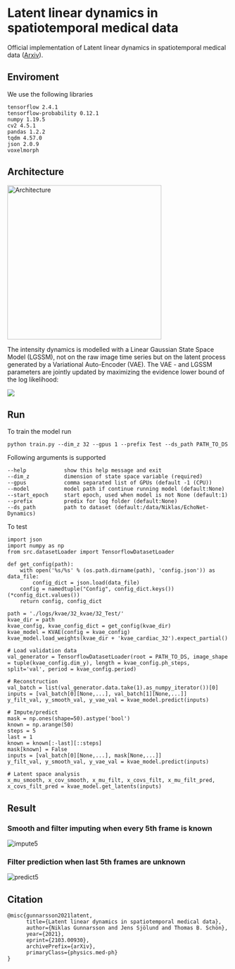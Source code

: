 # Latent linear dynamics in spatiotemporal medical data
Official implementation of Latent linear dynamics in spatiotemporal medical data ([Arxiv](https://arxiv.org/abs/2103.00930)).

## Enviroment
We use the following libraries

```
tensorflow 2.4.1
tensorflow-probability 0.12.1
numpy 1.19.5
cv2 4.5.1
pandas 1.2.2
tqdm 4.57.0
json 2.0.9
voxelmorph
```

## Architecture
<img src="https://user-images.githubusercontent.com/10964648/109638288-239ba300-7b4e-11eb-9450-4e1e60f2a86c.PNG" alt="Architecture" width="350"/>

The intensity dynamics is modelled with a Linear Gaussian State Space Model (LGSSM), not on the raw image time series but on the latent process generated by a Variational Auto-Encoder (VAE). The VAE - and LGSSM parameters are jointly updated by maximizing the evidence lower bound of the log likelihood:

<img src="https://render.githubusercontent.com/render/math?math=\log p_\theta(\mathbf{y}) \geq \mathbb{E}_{q_\phi(\mathbf{x} \mid \mathbf{y})} \Big[ \log p_\theta(\mathbf{y} \mid \mathbf{x}) %2B \log \dfrac{p_\theta(\mathbf{x})}{q_\phi(\mathbf{x \mid y})} %2B \mathbb{E}_{p_\gamma(\mathbf{z} \mid \mathbf{x})} \Big[\log \dfrac{p_\gamma(\mathbf{x},\mathbf{z})}{p_\gamma(\mathbf{z} \mid \mathbf{x})} \Big] \Big]">

## Run
To train the model run
```
python train.py --dim_z 32 --gpus 1 --prefix Test --ds_path PATH_TO_DS
```
Following arguments is supported
```
--help            show this help message and exit
--dim_z           dimension of state space variable (required)
--gpus            comma separated list of GPUs (default -1 (CPU))
--model           model path if continue running model (default:None)
--start_epoch     start epoch, used when model is not None (default:1)
--prefix          predix for log folder (default:None)
--ds_path         path to dataset (default:/data/Niklas/EchoNet-Dynamics)
```

To test
```
import json
import numpy as np
from src.datasetLoader import TensorflowDatasetLoader

def get_config(path):
    with open('%s/%s' % (os.path.dirname(path), 'config.json')) as data_file:
        config_dict = json.load(data_file)
    config = namedtuple("Config", config_dict.keys())(*config_dict.values())
    return config, config_dict
    
path = './logs/kvae/32_kvae/32_Test/'
kvae_dir = path
kvae_config, kvae_config_dict = get_config(kvae_dir)
kvae_model = KVAE(config = kvae_config)
kvae_model.load_weights(kvae_dir + 'kvae_cardiac_32').expect_partial()

# Load validation data
val_generator = TensorflowDatasetLoader(root = PATH_TO_DS, image_shape = tuple(kvae_config.dim_y), length = kvae_config.ph_steps, split='val', period = kvae_config.period)

# Reconstruction 
val_batch = list(val_generator.data.take(1).as_numpy_iterator())[0]
inputs = [val_batch[0][None,...], val_batch[1][None,...]]
y_filt_val, y_smooth_val, y_vae_val = kvae_model.predict(inputs)

# Impute/predict
mask = np.ones(shape=50).astype('bool')
known = np.arange(50)
steps = 5
last = 1
known = known[:-last][::steps]
mask[known] = False
inputs = [val_batch[0][None,...], mask[None,...]]
y_filt_val, y_smooth_val, y_vae_val = kvae_model.predict(inputs)

# Latent space analysis
x_mu_smooth, x_cov_smooth, x_mu_filt, x_covs_filt, x_mu_filt_pred, x_covs_filt_pred = kvae_model.get_latents(inputs)
```

## Result
### Smooth and filter imputing when every 5th frame is known
![impute5](https://user-images.githubusercontent.com/10964648/109649372-1dacbe80-7b5c-11eb-978f-09ff9ae47c05.gif)

### Filter prediction when last 5th frames are unknown
![predict5](https://user-images.githubusercontent.com/10964648/109648801-55ffcd00-7b5b-11eb-9f0e-dc559ebc6d5d.gif)

## Citation
```
@misc{gunnarsson2021latent,
      title={Latent linear dynamics in spatiotemporal medical data}, 
      author={Niklas Gunnarsson and Jens Sjölund and Thomas B. Schön},
      year={2021},
      eprint={2103.00930},
      archivePrefix={arXiv},
      primaryClass={physics.med-ph}
}
```
